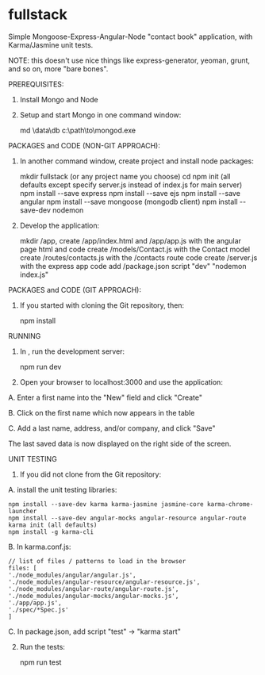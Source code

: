 # fullstack
Simple Mongoose-Express-Angular-Node "contact book" application, with Karma/Jasmine unit tests.

NOTE: this doesn't use nice things like express-generator, yeoman, grunt, and so on, more "bare bones".

PREREQUISITES:

1. Install Mongo and Node

2. Setup and start Mongo in one command window:

    md \data\db
    c:\path\to\mongod.exe

PACKAGES and CODE (NON-GIT APPROACH):

1. In another command window, create project and install node packages:

    mkdir fullstack (or any project name <app> you choose)
    cd <app>
    npm init (all defaults except specify server.js instead of index.js for main server)
    npm install --save express
    npm install --save ejs
    npm install --save angular
    npm install --save mongoose (mongodb client)
    npm install --save-dev nodemon

2. Develop the application:

    mkdir <app>/app, create <app>/app/index.html and <app>/app/app.js with the angular page html and code
    create <app>/models/Contact.js with the Contact model
    create <app>/routes/contacts.js with the /contacts route code
    create <app>/server.js with the express app code
    add <app>/package.json script "dev" "nodemon index.js"

PACKAGES and CODE (GIT APPROACH):

1. If you started with cloning the Git repository, then:

    npm install

RUNNING

1. In <app>, run the development server:

    npm run dev

2. Open your browser to localhost:3000 and use the application:

A. Enter a first name into the "New" field and click "Create"

B. Click on the first name which now appears in the table

C. Add a last name, address, and/or company, and click "Save"

The last saved data is now displayed on the right side of the screen.

UNIT TESTING

1. If you did not clone from the Git repository:

A. install the unit testing libraries:

    npm install --save-dev karma karma-jasmine jasmine-core karma-chrome-launcher
    npm install --save-dev angular-mocks angular-resource angular-route
    karma init (all defaults)
    npm install -g karma-cli

B. In karma.conf.js:

    // list of files / patterns to load in the browser
    files: [
    './node_modules/angular/angular.js',
    './node_modules/angular-resource/angular-resource.js',
    './node_modules/angular-route/angular-route.js',
    './node_modules/angular-mocks/angular-mocks.js',
    './app/app.js',
    './spec/*Spec.js'
    ]

C. In package.json, add script "test" -> "karma start"

2. Run the tests:

    npm run test
